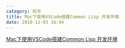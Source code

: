```yaml
---
category: 知乎
title: Mac下使用VSCode搭建Common Lisp 开发环境
date: 2018-12-03 16:44
---
```


[Mac下使用VSCode搭建Common Lisp 开发环境](https://zhuanlan.zhihu.com/p/51458514)